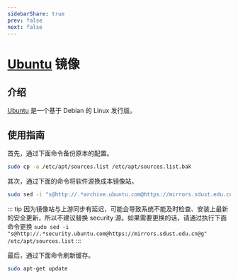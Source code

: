 ```yaml
---
sidebarShare: true
prev: false
next: false
---
```


# [Ubuntu](/ubuntu/) 镜像

## 介绍

[Ubuntu](https://ubuntu.com/) 是一个基于 Debian 的 Linux 发行版。

## 使用指南

首先，通过下面命令备份原本的配置。

``` sh
sudo cp -a /etc/apt/sources.list /etc/apt/sources.list.bak
```

其次，通过下面的命令将软件源换成本镜像站。

``` sh
sudo sed -i "s@http://.*archive.ubuntu.com@https://mirrors.sdust.edu.cn@g" /etc/apt/sources.list
```

::: tip
因为镜像站与上游同步有延迟，可能会导致系统不能及时检查、安装上最新的安全更新，所以不建议替换 security 源。如果需要更换的话，请通过执行下面命令更换 `sudo sed -i "s@http://.*security.ubuntu.com@https://mirrors.sdust.edu.cn@g" /etc/apt/sources.list`
:::

最后，通过下面命令刷新缓存。

``` sh
sudo apt-get update
```